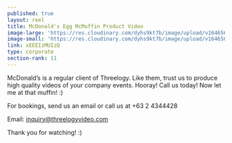 ```yaml
---
published: true
layout: reel
title: McDonald's Egg McMuffin Product Video
image-large: 'https://res.cloudinary.com/dyhs9kt7b/image/upload/v1646567117/egg.jpg'
image-small: 'https://res.cloudinary.com/dyhs9kt7b/image/upload/v1646567117/egg.jpg'
link: xEEEIzMUIzQ
type: corporate
section-rank: 11
---
```

McDonald’s is a regular client of Threelogy. Like them, trust us to produce high quality videos of your company events. Hooray! Call us today! Now let me at that muffin! :)

For bookings, send us an email or call us at +63 2 4344428

Email: inquiry@threelogyvideo.com

Thank you for watching! :)
